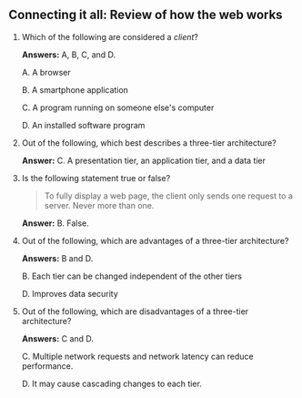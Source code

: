 ## Connecting it all: Review of how the web works

1. Which of the following are considered a _client_?

    **Answers:** A, B, C, and D.
    
    A. A browser
    
    B. A smartphone application
    
    C. A program running on someone else's computer
    
    D. An installed software program

2. Out of the following, which best describes a three-tier architecture?

    **Answer:** C. A presentation tier, an application tier, and a data tier

3. Is the following statement true or false?
    
    > To fully display a web page, the client only sends one request to a server. Never more than one.
    
    **Answer:** B. False.

4. Out of the following, which are advantages of a three-tier architecture?

    **Answers:** B and D.

    B. Each tier can be changed independent of the other tiers

    D. Improves data security

5. Out of the following, which are disadvantages of a three-tier architecture?

    **Answers:** C and D.

    C. Multiple network requests and network latency can reduce performance.

    D. It may cause cascading changes to each tier.
